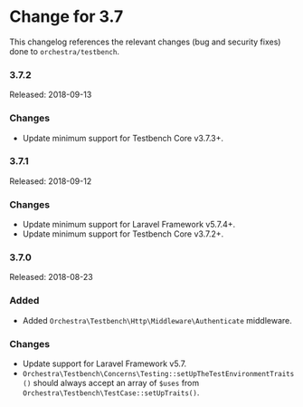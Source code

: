 # Change for 3.7

This changelog references the relevant changes (bug and security fixes) done to `orchestra/testbench`.

### 3.7.2

Released: 2018-09-13

### Changes

* Update minimum support for Testbench Core v3.7.3+.

### 3.7.1

Released: 2018-09-12

### Changes

* Update minimum support for Laravel Framework v5.7.4+.
* Update minimum support for Testbench Core v3.7.2+.

### 3.7.0

Released: 2018-08-23

### Added

* Added `Orchestra\Testbench\Http\Middleware\Authenticate` middleware.

### Changes

* Update support for Laravel Framework v5.7.
* `Orchestra\Testbench\Concerns\Testing::setUpTheTestEnvironmentTraits()` should always accept an array of `$uses` from `Orchestra\Testbench\TestCase::setUpTraits()`.
